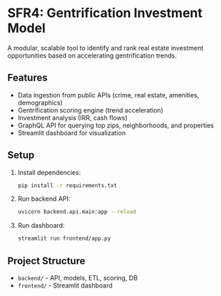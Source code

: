 # SFR4: Gentrification Investment Model

A modular, scalable tool to identify and rank real estate investment opportunities based on accelerating gentrification trends.

## Features
- Data ingestion from public APIs (crime, real estate, amenities, demographics)
- Gentrification scoring engine (trend acceleration)
- Investment analysis (IRR, cash flows)
- GraphQL API for querying top zips, neighborhoods, and properties
- Streamlit dashboard for visualization

## Setup

1. Install dependencies:
   ```bash
   pip install -r requirements.txt
   ```
2. Run backend API:
   ```bash
   uvicorn backend.api.main:app --reload
   ```
3. Run dashboard:
   ```bash
   streamlit run frontend/app.py
   ```

## Project Structure
- `backend/` - API, models, ETL, scoring, DB
- `frontend/` - Streamlit dashboard 